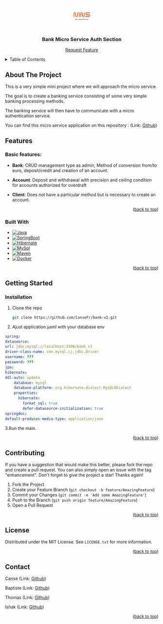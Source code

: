 <br />
<div align="center">
  <a href="https://github.com/CanseFr">
    <img src="assets/mns.png" alt="Logo" width="80" height="80">
  </a>

<h3 align="center">Bank Micro Service Auth Section</h3>

  <p align="center">
    <a href="https://github.com/CanseFr">Request Feature</a>
  </p>
</div>



<!-- TABLE OF CONTENTS -->
<details>
  <summary>Table of Contents</summary>
  <ol>
    <li>
      <a href="#about-the-project">About The Project</a>
      <ul>
        <li><a href="#Features">Features</a></li>
        <li><a href="#built-with">Built With</a></li>
      </ul>
    </li>
    <li>
      <a href="#getting-started">Getting Started</a>
      <ul>
        <li><a href="#prerequisites">Prerequisites</a></li>
        <li><a href="#installation">Installation</a></li>
      </ul>
    </li>
    <li><a href="#contributing">Contributing</a></li>
    <li><a href="#license">License</a></li>
    <li><a href="#contact">Contact</a></li>
    <li><a href="#acknowledgments">Acknowledgments</a></li>
  </ol>
</details>



<!-- ABOUT THE PROJECT -->
## About The Project

This is a very simple mini project where we will approach the micro service. 

The goal is to create a banking service consisting of some very simple banking processing methods. 

The banking service will then have to communicate with a micro authentication service.

You can find this micro service application on this repository : (Link: [Github](https://github.com/ThomasStibling/micro-service-authentification-js))

<!-- FEATURES -->

## Features

### Basic features:

- **Bank**: CRUD management type as admin, Method of conversion from/to euro, deposit/credit and creation of an account.

- **Account**: Deposit and withdrawal with precision and ceiling condition for accounts authorized for overdraft

- **Client**: Does not have a particular method but is necessary to create an account.

<p align="right">(<a href="#readme-top">back to top</a>)</p>

<!-- BUILT WITH -->
### Built With

* [![Java][Java]][Java-url]
* [![SpringBoot][SpringBoot]][SpringBoot-url]
* [![Hibernate][Hibernate]][Hibernate-url]
* [![MySql][MySql]][MySql-url]
* [![Maven][Maven]][Maven-url]
* [![Docker][Docker]][Docker-url]

<p align="right">(<a href="#readme-top">back to top</a>)</p>


<!-- GETTING STARTED -->
## Getting Started

### Installation

1. Clone the repo
   ```sh
   git clone https://github.com/CanseFr/bank-v2.git
   ```

2. Ajust application.yaml with your database env
```yaml
spring:
datasource:
url: jdbc:mysql://localhost:3306/bank_v3
driver-class-name: com.mysql.cj.jdbc.Driver
username: ???
password: ???
jpa:
hibernate:
ddl-auto: update
    database: mysql
    database-platform: org.hibernate.dialect.MySQL8Dialect
    properties:
      hibernate:
        format_sql: true
        defer-datasource-initialization: true
springdoc:
default-produces-media-type: application/json
```
3.Run the main.

<p align="right">(<a href="#readme-top">back to top</a>)</p>



<!-- CONTRIBUTING -->
## Contributing

If you have a suggestion that would make this better, please fork the repo and create a pull request. You can also simply open an issue with the tag "enhancement".
Don't forget to give the project a star! Thanks again!

1. Fork the Project
2. Create your Feature Branch (`git checkout -b feature/AmazingFeature`)
3. Commit your Changes (`git commit -m 'Add some AmazingFeature'`)
4. Push to the Branch (`git push origin feature/AmazingFeature`)
5. Open a Pull Request

<p align="right">(<a href="#readme-top">back to top</a>)</p>



<!-- LICENSE -->
## License

Distributed under the MIT License. See `LICENSE.txt` for more information.

<p align="right">(<a href="#readme-top">back to top</a>)</p>



<!-- CONTACT -->
## Contact

Canse
(Link: [Github](https://github.com/CanseFr))

Baptiste
(Link: [Github](https://github.com/titoon57))


Thomas
(Link: [Github](https://github.com/ThomasStibling))


Ishak
(Link: [Github](https://github.com/Ishak-rav))


<p align="right">(<a href="#readme-top">back to top</a>)</p>


<!-- MARKDOWN LINKS & IMAGES -->
<!-- https://www.markdownguide.org/basic-syntax/#reference-style-links -->
[Java]: https://img.shields.io/badge/Java-000000?style=for-the-badge&logo=openjdk&logoColor=fc0328
[Java-url]: https://www.java.com/fr/
[SpringBoot]: https://img.shields.io/badge/springboot-000000?style=for-the-badge&logo=springboot&logoColor=03fc20
[SpringBoot-url]: https://spring.io/projects/spring-boot
[Hibernate]: https://img.shields.io/badge/hibernate-000000?style=for-the-badge&logo=hibernate&logoColor=d4b994
[Hibernate-url]: https://hibernate.org/
[MySql]: https://img.shields.io/badge/MySql-000000?style=for-the-badge&logo=MySql&logoColor=de7a16
[MySql-url]: https://www.mysql.com/fr/
[Docker]: https://img.shields.io/badge/Docker-000000?style=for-the-badge&logo=Docker&logoColor=150c91
[Docker-url]: https://www.docker.com/

[Maven]: https://img.shields.io/badge/Maven-000000?style=for-the-badge&logo=apache&logoColor=fcba03
[Maven-url]: https://maven.apache.org/
